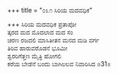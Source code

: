 +++
title = "೦೩೧ ಸಿರಿಯ ಮದವಧಿಕ"

+++
ಸಿರಿಯ ಮದವಧಿಕ ಪ್ರತಾಪೋ  
ತ್ಕರದ ಮದ ಮೊದಲಾದ ಮದ ಸಂ  
ಚರಣ ರಜದಲಿ ಮಾಸಿತೀತನ ಮನದ ಮಡಿ ವರ್ಗ  
ತಿರಿವ ಹಾರುವರೊಡನೆ ಭೂಮೀ  
ಶ್ವರರಿಗೆತ್ತಣ ಮೈತ್ರಿ ಹೋಗಲಿ  
ಕರೆಯ ಬೇಡೆನೆ ಬಂದು ಬಾಗಿಲಲವ ನಿವಾರಿಸಿದ     ॥31॥